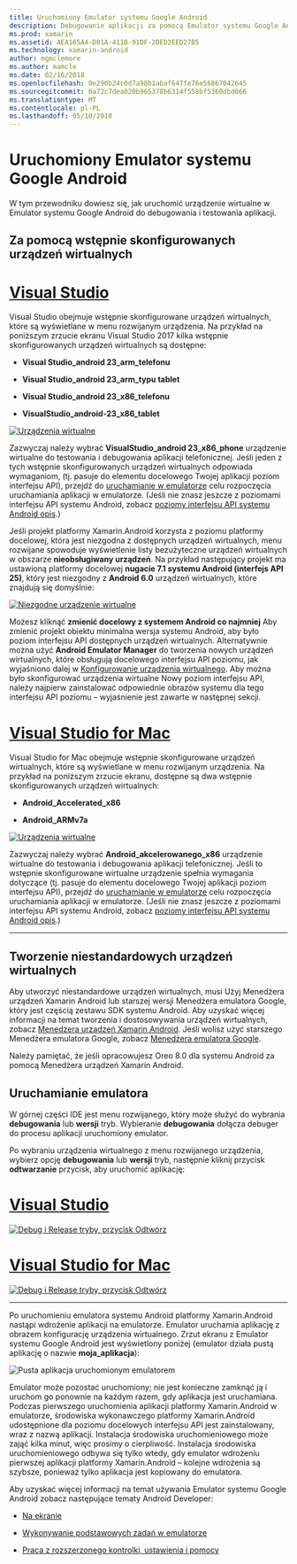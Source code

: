 ```yaml
---
title: Uruchomiony Emulator systemu Google Android
description: Debugowanie aplikacji za pomocą Emulator systemu Google Android
ms.prod: xamarin
ms.assetid: AEA165A4-D81A-411B-91DF-2DED2EED27B5
ms.technology: xamarin-android
author: mgmclemore
ms.author: mamcle
ms.date: 02/16/2018
ms.openlocfilehash: 0e290b24c0d7a98b1abaf647fe76e56867042645
ms.sourcegitcommit: 0a72c7dea020b965378b6314f558bf5360dbd066
ms.translationtype: MT
ms.contentlocale: pl-PL
ms.lasthandoff: 05/10/2018
---
```

# <a name="running-the-google-android-emulator"></a>Uruchomiony Emulator systemu Google Android

W tym przewodniku dowiesz się, jak uruchomić urządzenie wirtualne w Emulator systemu Google Android do debugowania i testowania aplikacji.

## <a name="using-a-pre-configured-virtual-device"></a>Za pomocą wstępnie skonfigurowanych urządzeń wirtualnych

# <a name="visual-studiotabvswin"></a>[Visual Studio](#tab/vswin)

Visual Studio obejmuje wstępnie skonfigurowane urządzeń wirtualnych, które są wyświetlane w menu rozwijanym urządzenia. Na przykład na poniższym zrzucie ekranu Visual Studio 2017 kilka wstępnie skonfigurowanych urządzeń wirtualnych są dostępne:

-   **Visual Studio\_android 23\_arm\_telefonu**

-   **Visual Studio\_android 23\_arm\_typu tablet**

-   **Visual Studio\_android 23\_x86\_telefonu** 

-   **VisualStudio\_android-23\_x86\_tablet** 

[![Urządzenia wirtualne](running-the-emulator-images/win/01-virtual-devices-sml.png)](running-the-emulator-images/win/01-virtual-devices.png#lightbox)

Zazwyczaj należy wybrać **VisualStudio\_android 23\_x86\_phone** urządzenie wirtualne do testowania i debugowania aplikacji telefonicznej. Jeśli jeden z tych wstępnie skonfigurowanych urządzeń wirtualnych odpowiada wymaganiom, (tj. pasuje do elementu docelowego Twojej aplikacji poziom interfejsu API), przejdź do [uruchamianie w emulatorze](#launching) celu rozpoczęcia uruchamiania aplikacji w emulatorze. (Jeśli nie znasz jeszcze z poziomami interfejsu API systemu Android, zobacz [poziomy interfejsu API systemu Android opis](~/android/app-fundamentals/android-api-levels.md).)

Jeśli projekt platformy Xamarin.Android korzysta z poziomu platformy docelowej, która jest niezgodna z dostępnych urządzeń wirtualnych, menu rozwijane spowoduje wyświetlenie listy bezużyteczne urządzeń wirtualnych w obszarze **nieobsługiwany urządzeń**. Na przykład następujący projekt ma ustawioną platformy docelowej **nugacie 7.1 systemu Android (interfejs API 25)**, który jest niezgodny z **Android 6.0** urządzeń wirtualnych, które znajdują się domyślnie:

[![Niezgodne urządzenie wirtualne](running-the-emulator-images/win/02-incompatible-level-sml.png)](running-the-emulator-images/win/02-incompatible-level.png#lightbox)

Możesz kliknąć **zmienić docelowy z systemem Android co najmniej** Aby zmienić projekt obiektu minimalna wersja systemu Android, aby było poziom interfejsu API dostępnych urządzeń wirtualnych. Alternatywnie można użyć **Android Emulator Manager** do tworzenia nowych urządzeń wirtualnych, które obsługują docelowego interfejsu API poziomu, jak wyjaśniono dalej w [Konfigurowanie urządzenia wirtualnego](#virtualdevice). Aby można było skonfigurować urządzenia wirtualne Nowy poziom interfejsu API, należy najpierw zainstalować odpowiednie obrazów systemu dla tego interfejsu API poziomu &ndash; wyjaśnienie jest zawarte w następnej sekcji.

# <a name="visual-studio-for-mactabvsmac"></a>[Visual Studio for Mac](#tab/vsmac)

Visual Studio for Mac obejmuje wstępnie skonfigurowane urządzeń wirtualnych, które są wyświetlane w menu rozwijanym urządzenia. Na przykład na poniższym zrzucie ekranu, dostępne są dwa wstępnie skonfigurowanych urządzeń wirtualnych:

-   **Android\_Accelerated\_x86**

-   **Android\_ARMv7a**

[![Urządzenia wirtualne](running-the-emulator-images/mac/01-virtual-devices-sml.png)](running-the-emulator-images/mac/01-virtual-devices.png#lightbox)

Zazwyczaj należy wybrać **Android\_akcelerowanego\_x86** urządzenie wirtualne do testowania i debugowania aplikacji telefonicznej. Jeśli to wstępnie skonfigurowane wirtualne urządzenie spełnia wymagania dotyczące (tj. pasuje do elementu docelowego Twojej aplikacji poziom interfejsu API), przejdź do [uruchamianie w emulatorze](#launching) celu rozpoczęcia uruchamiania aplikacji w emulatorze. (Jeśli nie znasz jeszcze z poziomami interfejsu API systemu Android, zobacz [poziomy interfejsu API systemu Android opis](~/android/app-fundamentals/android-api-levels.md).)

-----

## <a name="creating-custom-virtual-devices"></a>Tworzenie niestandardowych urządzeń wirtualnych

Aby utworzyć niestandardowe urządzeń wirtualnych, musi Użyj Menedżera urządzeń Xamarin Android lub starszej wersji Menedżera emulatora Google, który jest częścią zestawu SDK systemu Android. Aby uzyskać więcej informacji na temat tworzenia i dostosowywania urządzeń wirtualnych, zobacz [Menedżera urządzeń Xamarin Android](~/android/get-started/installation/android-emulator/xamarin-device-manager.md).
Jeśli wolisz użyć starszego Menedżera emulatora Google, zobacz [Menedżera emulatora Google](~/android/get-started/installation/android-emulator/google-emulator-manager.md).

Należy pamiętać, że jeśli opracowujesz Oreo 8.0 dla systemu Android za pomocą Menedżera urządzeń Xamarin Android.

<a name="launching" />

## <a name="launching-the-emulator"></a>Uruchamianie emulatora

W górnej części IDE jest menu rozwijanego, który może służyć do wybrania **debugowania** lub **wersji** tryb. Wybieranie **debugowania** dołącza debuger do procesu aplikacji uruchomiony emulator. 

Po wybraniu urządzenia wirtualnego z menu rozwijanego urządzenia, wybierz opcję **debugowania** lub **wersji** tryb, następnie kliknij przycisk **odtwarzanie** przycisk, aby uruchomić aplikację:

# <a name="visual-studiotabvswin"></a>[Visual Studio](#tab/vswin)

[![Debug i Release tryby, przycisk Odtwórz](running-the-emulator-images/win/17-debug-release-sml.png)](running-the-emulator-images/win/17-debug-release.png#lightbox)

# <a name="visual-studio-for-mactabvsmac"></a>[Visual Studio for Mac](#tab/vsmac)

[![Debug i Release tryby, przycisk Odtwórz](running-the-emulator-images/mac/16-debug-release-sml.png)](running-the-emulator-images/mac/16-debug-release.png#lightbox)

-----

Po uruchomieniu emulatora systemu Android platformy Xamarin.Android nastąpi wdrożenie aplikacji na emulatorze. Emulator uruchamia aplikację z obrazem konfigurację urządzenia wirtualnego. Zrzut ekranu z Emulator systemu Google Android jest wyświetlony poniżej (emulator działa pustą aplikację o nazwie **moja_aplikacja**):

![Pusta aplikacja uruchomionym emulatorem](running-the-emulator-images/emulator-running.png)

Emulator może pozostać uruchomiony; nie jest konieczne zamknąć ją i uruchom go ponownie na każdym razem, gdy aplikacja jest uruchamiana. Podczas pierwszego uruchomienia aplikacji platformy Xamarin.Android w emulatorze, środowiska wykonawczego platformy Xamarin.Android udostępnione dla poziomu docelowych interfejsu API jest zainstalowany, wraz z nazwą aplikacji. Instalacja środowiska uruchomieniowego może zająć kilka minut, więc prosimy o cierpliwość. Instalacja środowiska uruchomieniowego odbywa się tylko wtedy, gdy emulator wdrożeniu pierwszej aplikacji platformy Xamarin.Android &ndash; kolejne wdrożenia są szybsze, ponieważ tylko aplikacja jest kopiowany do emulatora.

Aby uzyskać więcej informacji na temat używania Emulator systemu Google Android zobacz następujące tematy Android Developer:

-   [Na ekranie](https://developer.android.com/studio/run/emulator.html#navigate)

-   [Wykonywanie podstawowych zadań w emulatorze](https://developer.android.com/studio/run/emulator.html#tasks)

-   [Praca z rozszerzonego kontrolki, ustawienia i pomocy](https://developer.android.com/studio/run/emulator.html#extended)

